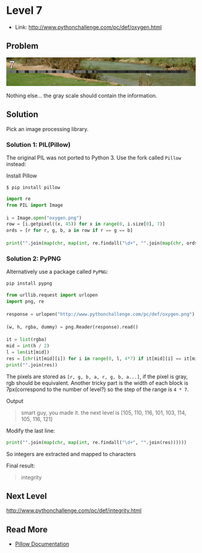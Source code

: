 # Level 7

- Link: http://www.pythonchallenge.com/pc/def/oxygen.html

## Problem

![](images/oxygen.png)

Nothing else... the gray scale should contain the information.

## Solution

Pick an image processing library. 

### Solution 1: PIL(Pillow)

The original PIL was not ported to Python 3. Use the fork called ``Pillow`` instead: 

Install Pillow
```
$ pip install pillow
```

```python
import re
from PIL import Image

i = Image.open("oxygen.png")
row = [i.getpixel((x, 45)) for x in range(0, i.size[0], 7)]
ords = [r for r, g, b, a in row if r == g == b]

print("".join(map(chr, map(int, re.findall("\d+", "".join(map(chr, ords)))))))
```

### Solution 2: PyPNG

Alternatively use a package called ``PyPNG``:

```bash
pip install pypng
```

```python
from urllib.request import urlopen
import png, re 

response = urlopen("http://www.pythonchallenge.com/pc/def/oxygen.png")

(w, h, rgba, dummy) = png.Reader(response).read()

it = list(rgba)
mid = int(h / 2)
l = len(it[mid])
res = [chr(it[mid][i]) for i in range(0, l, 4*7) if it[mid][i] == it[mid][i + 1] == it[mid][i + 2]]
print("".join(res))
```

The pixels are stored as ``[r, g, b, a, r, g, b, a...]``, if the pixel is gray, rgb should be equivalent. Another tricky part is the width of each block is 7px(correspond to the number of level?) so the step of the range is ``4 * 7``.

Output


> smart guy, you made it. the next level is [105, 110, 116, 101, 103, 114, 105, 116, 121]


Modify the last line:

```python
print("".join(map(chr, map(int, re.findall("\d+", "".join(res))))))
```

So integers are extracted and mapped to characters

Final result:

> integrity


## Next Level

http://www.pythonchallenge.com/pc/def/integrity.html

## Read More

- [Pillow Documentation](http://pillow.readthedocs.io/)